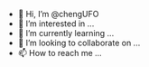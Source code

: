 - 👋 Hi, I’m @chengUFO
- 👀 I’m interested in ...
- 🌱 I’m currently learning ...
- 💞️ I’m looking to collaborate on ...
- 📫 How to reach me ...

<!---
chengUFO/chengUFO is a ✨ special ✨ repository because its `README.md` (this file) appears on your GitHub profile.
You can click the Preview link to take a look at your changes.
--->
